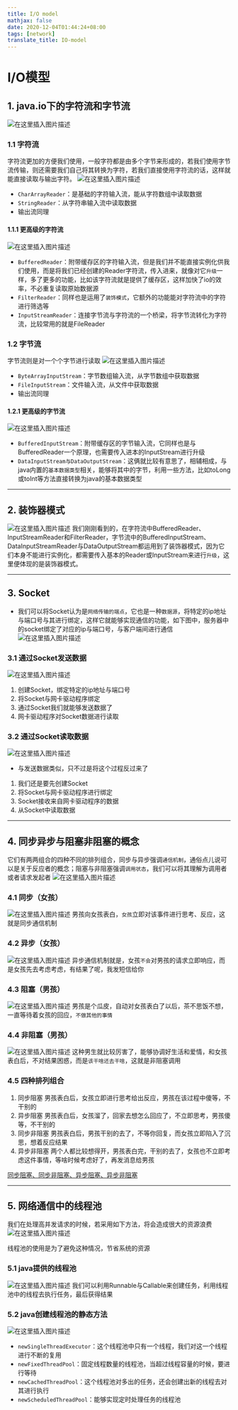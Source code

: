 ```yaml
---
title: I/O model
mathjax: false
date: 2020-12-04T01:44:24+08:00
tags: [network]
translate_title: IO-model
---
```


# I/O模型

## 1. java.io下的字符流和字节流

![在这里插入图片描述](https://cdn.jsdelivr.net/gh/kayleh/cdn2/IO/I-O模型/2020072015491941.png)

### 1.1 字符流

字符流更加的方便我们使用，一般字符都是由多个字节来形成的，若我们使用字节流传输，则还需要我们自己将其转换为字符，若我们直接使用字符流的话，这样就能直接读取与输出字符。
![在这里插入图片描述](https://cdn.jsdelivr.net/gh/kayleh/cdn2/IO/I-O模型/20200720154944172.png)

- `CharArrayReader`：是基础的字符输入流，能从字符数组中读取数据
- `StringReader`：从字符串输入流中读取数据
- 输出流同理

#### 1.1.1 更高级的字符流

![在这里插入图片描述](https://cdn.jsdelivr.net/gh/kayleh/cdn2/IO/I-O模型/2020072015514933.png)

- `BufferedReader`：附带缓存区的字符输入流，但是我们并不能直接实例化供我们使用，而是将我们已经创建的Reader字符流，传入进来，就像对它`升级`一样，多了更多的功能，比如该字符流就是提供了缓存区，这样加快了io的效率，不必重复读取原始数据源
- `FilterReader`：同样也是运用了`装饰模式`，它额外的功能能对字符流中的字符进行筛选等
- `InputStreamReader`：连接字节流与字符流的一个桥梁，将字节流转化为字符流，比较常用的就是FileReader

### 1.2 字节流

字节流则是对一个个字节进行读取
![在这里插入图片描述](https://cdn.jsdelivr.net/gh/kayleh/cdn2/IO/I-O模型/20200720155921778.png)

- `ByteArrayInputStream`：字节数组输入流，从字节数组中获取数据
- `FileInputStream`：文件输入流，从文件中获取数据
- 输出流同理

#### 1.2.1 更高级的字节流

![在这里插入图片描述](https://cdn.jsdelivr.net/gh/kayleh/cdn2/IO/I-O模型/20200720160513951.png)

- `BufferedInputStream`：附带缓存区的字节输入流，它同样也是与BufferedReader一个原理，也需要传入进本的InputStream进行升级
- `DataInputStream与DataOutputStream`：这俩就比较有意思了，相辅相成，与java内置的`基本数据类型`相关，能够将其中的字节，利用一些方法，比如toLong或toInt等方法直接转换为java的基本数据类型

------

## 2. 装饰器模式

![在这里插入图片描述](https://cdn.jsdelivr.net/gh/kayleh/cdn2/IO/I-O模型/20200720161404658.png)
我们刚刚看到的，在字符流中BufferedReader、InputStreamReader和FilterReader，字节流中的BufferedInputStream、DataInputStreamReader与DataOutputStream都运用到了装饰器模式，因为它们本身不能进行实例化，都需要传入基本的Reader或InputStream来进行`升级`，这里便体现的是装饰器模式。

------

## 3. Socket

- 我们可以将Socket认为是`网络传输的端点`，它也是一种`数据源`，将特定的ip地址与端口号与其进行绑定，这样它就能够实现通信的功能，如下图中，服务器中的socket绑定了对应的ip与端口号，与客户端间进行通信
  ![在这里插入图片描述](https://cdn.jsdelivr.net/gh/kayleh/cdn2/IO/I-O模型/20200720162148571.png)

### 3.1 通过Socket发送数据

![在这里插入图片描述](https://cdn.jsdelivr.net/gh/kayleh/cdn2/IO/I-O模型/20200720162300339.png)

1. 创建Socket，绑定特定的ip地址与端口号
2. 将Socket与网卡驱动程序绑定
3. 通过Socket我们就能够发送数据了
4. 网卡驱动程序对Socket数据进行读取

### 3.2 通过Socket读取数据

![在这里插入图片描述](https://cdn.jsdelivr.net/gh/kayleh/cdn2/IO/I-O模型/20200720162657547.png)

- 与发送数据类似，只不过是将这个过程反过来了

1. 我们还是要先创建Socket
2. 将Socket与网卡驱动程序进行绑定
3. Socket接收来自网卡驱动程序的数据
4. 从Socket中读取数据

------

## 4. 同步异步与阻塞非阻塞的概念

它们有两两组合的四种不同的排列组合，同步与异步强调`通信机制`，通俗点儿说可以是关于反应者的概念；阻塞与非阻塞强调`调用状态`，我们可以将其理解为调用者或者请求发起者
![在这里插入图片描述](https://cdn.jsdelivr.net/gh/kayleh/cdn2/IO/I-O模型/20200720162901659.png)

### 4.1 同步（女孩）

![在这里插入图片描述](https://cdn.jsdelivr.net/gh/kayleh/cdn2/IO/I-O模型/20200720163148736.png)
男孩向女孩表白，`女孩`立即对该事件进行思考、反应，这就是同步通信机制

### 4.2 异步（女孩）

![在这里插入图片描述](https://cdn.jsdelivr.net/gh/kayleh/cdn2/IO/I-O模型/2020072016333178.png)
异步通信机制就是，女孩`不会`对男孩的请求立即响应，而是女孩先去考虑考虑，有结果了呢，我发短信给你

### 4.3 阻塞（男孩）

![在这里插入图片描述](https://cdn.jsdelivr.net/gh/kayleh/cdn2/IO/I-O模型/20200720163448654.png)
男孩是个瓜皮，自动对女孩表白了以后，茶不思饭不想，一直等待着女孩的回应，`不做其他的事情`

### 4.4 非阻塞（男孩）

![在这里插入图片描述](https://cdn.jsdelivr.net/gh/kayleh/cdn2/IO/I-O模型/2020072016354228.png)
这种男生就比较厉害了，能够协调好生活和爱情，和女孩表白后，不对结果困惑，而是`该干啥还去干啥`，这就是非阻塞调用

### 4.5 四种排列组合

1. 同步阻塞
   男孩表白后，女孩立即进行思考给出反应，男孩在该过程中傻等，不干别的
2. 异步阻塞
   男孩表白后，女孩溜了，回家去想怎么回应了，不立即思考，男孩傻等，不干别的
3. 同步非阻塞
   男孩表白后，男孩干别的去了，不等你回复，而女孩立即陷入了沉思，想着反应结果
4. 异步非阻塞
   两个人都比较想得开，男孩表白完，干别的去了，女孩也不立即考虑这件事情，等啥时候考虑好了，再发消息给男孩

[同步阻塞、同步非阻塞、异步阻塞、异步非阻塞](https://www.cnblogs.com/linkenpark/p/12376343.html)

------

## 5. 网络通信中的线程池

我们在处理高并发请求的时候，若采用如下方法，将会造成很大的资源浪费
![在这里插入图片描述](https://cdn.jsdelivr.net/gh/kayleh/cdn2/IO/I-O模型/20200720164448156.png)

线程池的使用是为了避免这种情况，节省系统的资源

### 5.1 java提供的线程池

![在这里插入图片描述](https://cdn.jsdelivr.net/gh/kayleh/cdn2/IO/I-O模型/20200720164855993.png)
我们可以利用Runnable与Callable来创建任务，利用线程池中的线程去执行任务，最后获得结果

### 5.2 java创建线程池的静态方法

![在这里插入图片描述](https://cdn.jsdelivr.net/gh/kayleh/cdn2/IO/I-O模型/20200720165057685.png)

- `newSingleThreadExecutor`：这个线程池中只有一个线程，我们对这一个线程进行不断的复用
- `newFixedThreadPool`：固定线程数量的线程池，当超过线程容量的时候，要进行等待
- `newCachedThreadPool`：这个线程池对多出的任务，还会创建出新的线程去对其进行执行
- `newScheduledThreadPool`：能够实现定时处理任务的线程池

